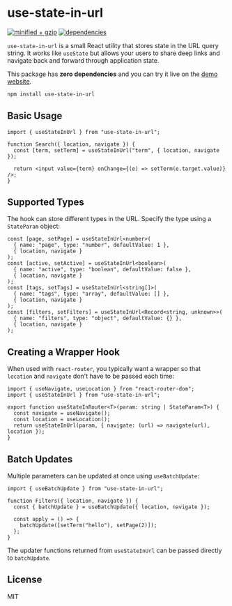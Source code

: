 # use-state-in-url

[![minified + gzip](https://badgen.net/bundlephobia/minzip/use-state-in-url)](https://bundlephobia.com/result?p=use-state-in-url) [![dependencies](https://badgen.net/bundlephobia/dependency-count/use-state-in-url)](https://bundlephobia.com/result?p=use-state-in-url)

`use-state-in-url` is a small React utility that stores state in the URL query string. It works like `useState` but allows your users to share deep links and navigate back and forward through application state.

This package has **zero dependencies** and you can try it live on the [demo website](https://antonlapshin.github.io/use-state-in-url/).

```bash
npm install use-state-in-url
```

## Basic Usage

```tsx
import { useStateInUrl } from "use-state-in-url";

function Search({ location, navigate }) {
  const [term, setTerm] = useStateInUrl("term", { location, navigate });

  return <input value={term} onChange={(e) => setTerm(e.target.value)} />;
}
```

## Supported Types

The hook can store different types in the URL. Specify the type using a `StateParam` object:

```tsx
const [page, setPage] = useStateInUrl<number>(
  { name: "page", type: "number", defaultValue: 1 },
  { location, navigate }
);
const [active, setActive] = useStateInUrl<boolean>(
  { name: "active", type: "boolean", defaultValue: false },
  { location, navigate }
);
const [tags, setTags] = useStateInUrl<string[]>(
  { name: "tags", type: "array", defaultValue: [] },
  { location, navigate }
);
const [filters, setFilters] = useStateInUrl<Record<string, unknown>>(
  { name: "filters", type: "object", defaultValue: {} },
  { location, navigate }
);
```

## Creating a Wrapper Hook

When used with `react-router`, you typically want a wrapper so that `location` and `navigate` don't have to be passed each time:

```tsx
import { useNavigate, useLocation } from "react-router-dom";
import { useStateInUrl } from "use-state-in-url";

export function useStateInRouter<T>(param: string | StateParam<T>) {
  const navigate = useNavigate();
  const location = useLocation();
  return useStateInUrl(param, { navigate: (url) => navigate(url), location });
}
```

## Batch Updates

Multiple parameters can be updated at once using `useBatchUpdate`:

```tsx
import { useBatchUpdate } from "use-state-in-url";

function Filters({ location, navigate }) {
  const { batchUpdate } = useBatchUpdate({ location, navigate });

  const apply = () => {
    batchUpdate([setTerm("hello"), setPage(2)]);
  };
}
```

The updater functions returned from `useStateInUrl` can be passed directly to `batchUpdate`.

## License

MIT
